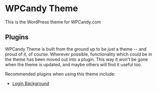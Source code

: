 # WPCandy Theme

This is the WordPress theme for WPCandy.com

## Plugins

WPCandy Theme is built from the ground up to be _just_ a theme -- and proud of it, of course. Wherever possible, functionality which _could_ be in the theme has been moved out into a plugin. This way it won't be gone when the theme is updated, and maybe others will find it useful too.

Recommended plugins when using this theme include:

* [Login Background](http://github.com/ryanimel/login-background/ "Login Background plugin on Github")